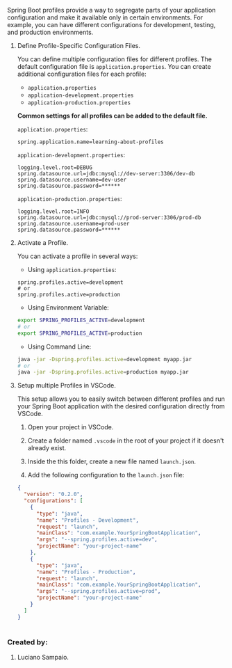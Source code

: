 Spring Boot profiles provide a way to segregate parts of your application configuration and make it available only in certain environments. For example, you can have different configurations for development, testing, and production environments.

1. Define Profile-Specific Configuration Files.

    You can define multiple configuration files for different profiles. The default configuration file is `application.properties`. You can create additional configuration files for each profile:

    - `application.properties`
    - `application-development.properties`
    - `application-production.properties`

    **Common settings for all profiles can be added to the default file.**

    `application.properties`:
    ```properties
    spring.application.name=learning-about-profiles
    ```

    `application-development.properties`:
    ```properties
    logging.level.root=DEBUG
    spring.datasource.url=jdbc:mysql://dev-server:3306/dev-db
    spring.datasource.username=dev-user
    spring.datasource.password=******
    ```

    `application-production.properties`:
    ```properties
    logging.level.root=INFO
    spring.datasource.url=jdbc:mysql://prod-server:3306/prod-db
    spring.datasource.username=prod-user
    spring.datasource.password=******
    ```

1. Activate a Profile.

    You can activate a profile in several ways:

    - Using `application.properties`:
    ```properties
    spring.profiles.active=development
    # or
    spring.profiles.active=production
    ```

    - Using Environment Variable:
    ```bash
    export SPRING_PROFILES_ACTIVE=development
    # or
    export SPRING_PROFILES_ACTIVE=production
    ```

    - Using Command Line:
    ```bash
    java -jar -Dspring.profiles.active=development myapp.jar
    # or
    java -jar -Dspring.profiles.active=production myapp.jar
    ```

1. Setup multiple Profiles in VSCode.

    This setup allows you to easily switch between different profiles and run your Spring Boot application with the desired configuration directly from VSCode.

    1. Open your project in VSCode.

    1. Create a folder named `.vscode` in the root of your project if it doesn't already exist.

    1. Inside the this folder, create a new file named `launch.json`.

    1. Add the following configuration to the `launch.json` file:
    ```json
    {
      "version": "0.2.0",
      "configurations": [
        {
          "type": "java",
          "name": "Profiles - Development",
          "request": "launch",
          "mainClass": "com.example.YourSpringBootApplication",
          "args": "--spring.profiles.active=dev",
          "projectName": "your-project-name"
        },
        {
          "type": "java",
          "name": "Profiles - Production",
          "request": "launch",
          "mainClass": "com.example.YourSpringBootApplication",
          "args": "--spring.profiles.active=prod",
          "projectName": "your-project-name"
        }
      ]
    }
    ```

#
### Created by:

1. Luciano Sampaio.
